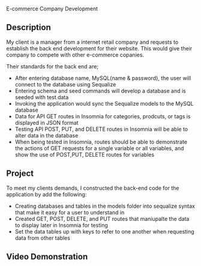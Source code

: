 E-commerce Company Development

## Description
My client is a manager from a internet retail company and requests to establish the back end development for their website.
This would give their company to compete with other e-commerce copanies.

Their standards for the back end are;
  * After entering database name, MySQL(name & password), the user will connect to the database using Sequalize
  * Entering schema and seed commands will develop a database and is seeded with test data
  * Invoking the application would sync the Sequalize models to the MySQL database
  * Data for API GET routes in Insomnia for categories, prodcuts, or tags is displayed in JSON format
  * Testing API POST, PUT, and DELETE routes in Insomnia will be able to alter data in the database
  * When being tested in Insomnia, routes should be able to demonstrate the actions of GET requests for a single variable or all variables, and show the use of POST,PUT, DELETE routes for variables

## Project
To meet my clients demands, I constructed the back-end code for the application by add the following:
 * Creating databases and tables in the models folder into sequalize syntax that make it easy for a user to understand in
 * Created GET, POST, DELETE, and PUT routes that maniupalte the data to display later in Insomnia for testing
 * Set the data tables up with keys to refer to one another when requesting data from other tables

## Video Demonstration
